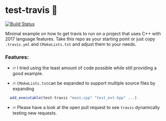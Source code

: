 # test-travis :construction_worker:

[![Build Status](https://travis-ci.com/pauwell/test-travis.svg?branch=master)](https://travis-ci.com/pauwell/test-travis)

Minimal example on how to get travis to run on a project that uses C++ with 2017 language features.
Take this repo as your starting point or just copy `.travis.yml` and `CMakeLists.txt` and adjust them to your needs.

### Features: 
- :fire: I tried using the least amount of code possible while still providing a good example.

- :fire: `CMakeLists.txt`can be expanded to support multiple source files by expanding 
```js
  add_executable(test-travis "main.cpp" "test_ext.hpp" ...)
```
- :fire: Please have a look at the open pull request to see `travis` dynamically testing new requests.
